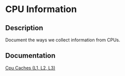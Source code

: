 CPU Information
===============

## Description
Document the ways we collect information from CPUs.

## Documentation
[Cpu Caches (L1, L2, L3)](./CpuCache.md)